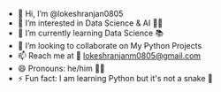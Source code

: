 - 👋 Hi, I’m @lokeshranjan0805
- 👀 I’m interested in Data Science & AI 👨‍💻
- 🌱 I’m currently learning Data Science 📚
- 💞️ I’m looking to collaborate on My Python Projects
- 📫 Reach me at 📧 lokeshranjanm0805@gmail.com
- 😄 Pronouns: he/him 🧑🏻
- ⚡ Fun fact: I am learning Python but it's not a snake 🐍

<!---
lokeshranjan0805/lokeshranjan0805 is a ✨ special ✨ repository because its `README.md` (this file) appears on your GitHub profile.
You can click the Preview link to take a look at your changes.
--->
